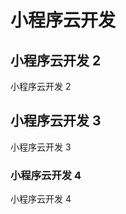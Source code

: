 <!--
 * @LineStart: -------------------------------------------
 * @Copyright: © 2020, itclanCoder. All rights reserved.
 * @LineEnd: ----------------------------------------------
 * @Product:
 * @Mode Name:
 * @Autor: vxPublic:itclanCoder
 * @Date: 2020-05-31 17:26:03
 * @Version: xxx.v1.0
 * @LastEditors: 川川
 * @LastEditTime: 2020-05-31 17:50:43
 * @Description:
-->

# 小程序云开发

## 小程序云开发 2

小程序云开发 2

## 小程序云开发 3

小程序云开发 3

### 小程序云开发 4

小程序云开发 4
